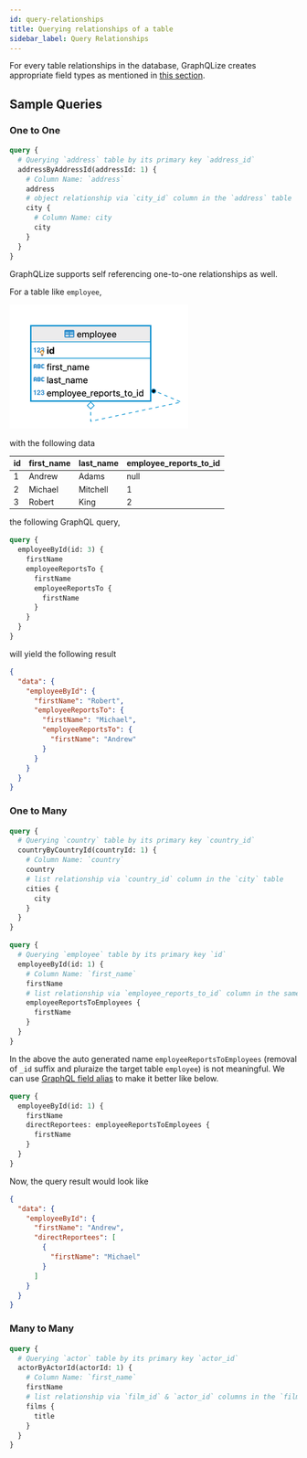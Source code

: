 ```yaml
---
id: query-relationships
title: Querying relationships of a table
sidebar_label: Query Relationships
---
```


For every table relationships in the database, GraphQLize creates appropriate field types as mentioned in [this section](../graphql_schema/relationships).

## Sample Queries

### One to One

```graphql
query {
  # Querying `address` table by its primary key `address_id`
  addressByAddressId(addressId: 1) {
    # Column Name: `address`
    address
    # object relationship via `city_id` column in the `address` table
    city {
      # Column Name: city
      city
    }
  }
}
```

GraphQLize supports self referencing one-to-one relationships as well.

For a table like `employee`,

![](/img/employee_self_ref_er_diagram.png)

with the following data

| id  | first_name | last_name | employee_reports_to_id |
| --- | ---------- | --------- | ---------------------- |
| 1   | Andrew     | Adams     | null                   |
| 2   | Michael    | Mitchell  | 1                      |
| 3   | Robert     | King      | 2                      |

the following GraphQL query,

```graphql
query {
  employeeById(id: 3) {
    firstName
    employeeReportsTo {
      firstName
      employeeReportsTo {
        firstName
      }
    }
  }
}
```

will yield the following result

```json
{
  "data": {
    "employeeById": {
      "firstName": "Robert",
      "employeeReportsTo": {
        "firstName": "Michael",
        "employeeReportsTo": {
          "firstName": "Andrew"
        }
      }
    }
  }
}
```

### One to Many

```graphql
query {
  # Querying `country` table by its primary key `country_id`
  countryByCountryId(countryId: 1) {
    # Column Name: `country`
    country
    # list relationship via `country_id` column in the `city` table
    cities {
      city
    }
  }
}
```

```graphql
query {
  # Querying `employee` table by its primary key `id`
  employeeById(id: 1) {
    # Column Name: `first_name`
    firstName
    # list relationship via `employee_reports_to_id` column in the same `employee` table
    employeeReportsToEmployees {
      firstName
    }
  }
}
```

In the above the auto generated name `employeeReportsToEmployees` (removal of `_id` suffix and pluraize the target table `employee`) is not meaningful. We can use [GraphQL field alias](https://graphql.org/learn/queries/#aliases) to make it better like below.

```graphql {4}
query {
  employeeById(id: 1) {
    firstName
    directReportees: employeeReportsToEmployees {
      firstName
    }
  }
}
```

Now, the query result would look like

```json {5}
{
  "data": {
    "employeeById": {
      "firstName": "Andrew",
      "directReportees": [
        {
          "firstName": "Michael"
        }
      ]
    }
  }
}
```

### Many to Many

```graphql
query {
  # Querying `actor` table by its primary key `actor_id`
  actorByActorId(actorId: 1) {
    # Column Name: `first_name`
    firstName
    # list relationship via `film_id` & `actor_id` columns in the `film_actor` table
    films {
      title
    }
  }
}
```
